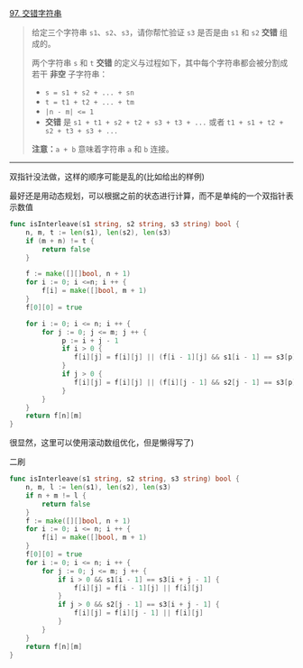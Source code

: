 [97. 交错字符串](https://leetcode.cn/problems/interleaving-string/)

> 给定三个字符串 `s1`、`s2`、`s3`，请你帮忙验证 `s3` 是否是由 `s1` 和 `s2` **交错** 组成的。
>
> 两个字符串 `s` 和 `t` **交错** 的定义与过程如下，其中每个字符串都会被分割成若干 **非空** 子字符串：
>
> - `s = s1 + s2 + ... + sn`
> - `t = t1 + t2 + ... + tm`
> - `|n - m| <= 1`
> - **交错** 是 `s1 + t1 + s2 + t2 + s3 + t3 + ...` 或者 `t1 + s1 + t2 + s2 + t3 + s3 + ...`
>
> **注意：**`a + b` 意味着字符串 `a` 和 `b` 连接。

---

双指针没法做，这样的顺序可能是乱的(比如给出的样例)

最好还是用动态规划，可以根据之前的状态进行计算，而不是单纯的一个双指针表示数值

```go
func isInterleave(s1 string, s2 string, s3 string) bool {
    n, m, t := len(s1), len(s2), len(s3)
    if (m + n) != t {
        return false
    }

    f := make([][]bool, n + 1)
    for i := 0; i <=n; i ++ {
        f[i] = make([]bool, m + 1)
    }
    f[0][0] = true

    for i := 0; i <= n; i ++ {
        for j := 0; j <= m; j ++ {
             p := i + j - 1
             if i > 0 {
                f[i][j] = f[i][j] || (f[i - 1][j] && s1[i - 1] == s3[p])
             }
             if j > 0 {
                f[i][j] = f[i][j] || (f[i][j - 1] && s2[j - 1] == s3[p])
             }
        }
    }
    return f[n][m]
}
```

很显然，这里可以使用滚动数组优化，但是懒得写了)

二刷

```go
func isInterleave(s1 string, s2 string, s3 string) bool {
    n, m, l := len(s1), len(s2), len(s3)
    if n + m != l {
        return false
    }
    f := make([][]bool, n + 1)
    for i := 0; i <= n; i ++ {
        f[i] = make([]bool, m + 1)
    }
    f[0][0] = true
    for i := 0; i <= n; i ++ {
        for j := 0; j <= m; j ++ {
            if i > 0 && s1[i - 1] == s3[i + j - 1] {
                f[i][j] = f[i - 1][j] || f[i][j]
            }
            if j > 0 && s2[j - 1] == s3[i + j - 1] {
                f[i][j] = f[i][j - 1] || f[i][j]
            }
        }
    }
    return f[n][m]
}
```


